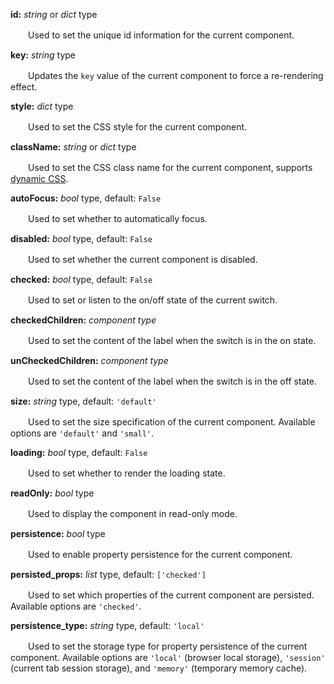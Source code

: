 **id:** *string* or *dict* type

　　Used to set the unique id information for the current component.

**key:** *string* type

　　Updates the `key` value of the current component to force a re-rendering effect.

**style:** *dict* type

　　Used to set the CSS style for the current component.

**className:** *string* or *dict* type

　　Used to set the CSS class name for the current component, supports [dynamic CSS](/advanced-classname).

**autoFocus:** *bool* type, default: `False`

　　Used to set whether to automatically focus.

**disabled:** *bool* type, default: `False`

　　Used to set whether the current component is disabled.

**checked:** *bool* type, default: `False`

　　Used to set or listen to the on/off state of the current switch.

**checkedChildren:** *component type*

　　Used to set the content of the label when the switch is in the on state.

**unCheckedChildren:** *component type*

　　Used to set the content of the label when the switch is in the off state.

**size:** *string* type, default: `'default'`

　　Used to set the size specification of the current component. Available options are `'default'` and `'small'`.

**loading:** *bool* type, default: `False`

　　Used to set whether to render the loading state.

**readOnly:** *bool* type

　　Used to display the component in read-only mode.

**persistence:** *bool* type

　　Used to enable property persistence for the current component.

**persisted_props:** *list* type, default: `['checked']`

　　Used to set which properties of the current component are persisted. Available options are `'checked'`.

**persistence_type:** *string* type, default: `'local'`

　　Used to set the storage type for property persistence of the current component. Available options are `'local'` (browser local storage), `'session'` (current tab session storage), and `'memory'` (temporary memory cache).